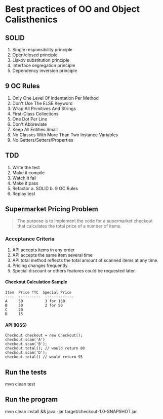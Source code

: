 # Best practices of OO and Object Calisthenics

## SOLID
  1. Single responsibility principle
  2. Open/closed principle
  3. Liskov substitution principle
  4. Interface segregation principle
  5. Dependency inversion principle

## 9 OC Rules
  1. Only One Level Of Indentation Per Method
  2. Don't Use The ELSE Keyword
  3. Wrap All Primitives And Strings
  4. First-Class Collections
  5. One Dot Per Line
  6. Don't Abbreviate
  7. Keep All Entities Small
  8. No Classes With More Than Two Instance Variables
  9. No Getters/Setters/Properties

## TDD
   1. Write the test
   2. Make it compile
   3. Watch it fail
   4. Make it pass
   5. Refactor
      a. SOLID
      b. 9 OC Rules
   6. Replay test

## Supermarket Pricing Problem
> The purpose is to implement the code for a supermarket checkout that calculates the total price of a number of items.

### Acceptance Criteria
  1. API accepts items in any order
  2. API accepts the same item several time
  3. API total method reflects the total amount of scanned items at any time.
  4. Pricing changes frequently.
  5. Special discount or others features could be requested later.

#### Checkout Calculation Sample
    Item  Price TTC  Special Price
    ----  ----------  -------------
    A     50          3 for 130
    B     30          2 for 50
    C     20
    D     15

#### API (KISS)
    Checkout checkout = new Checkout();
    checkout.scan('A')
    checkout.scan('B');
    checkout.total(); // would return 80
    checkout.scan('D');
    checkout.total() // would return 95

## Run the tests
mvn clean test

## Run the program
mvn clean install && java -jar target/checkout-1.0-SNAPSHOT.jar
